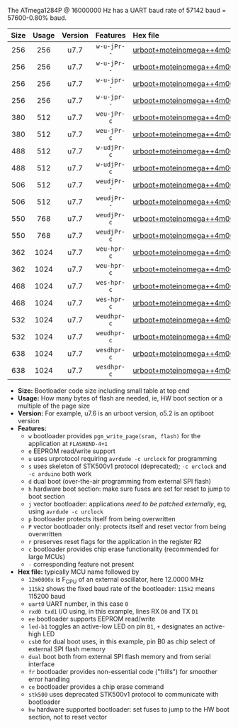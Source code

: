 The ATmega1284P @ 16000000 Hz has a UART baud rate of 57142 baud = 57600-0.80% baud.

|Size|Usage|Version|Features|Hex file|
|:-:|:-:|:-:|:-:|:--|
|256|256|u7.7|`w-u-jPr--`|[urboot+moteinomega++4m0000x+++14k4_uart0_rxd0_txd1_led+d7.hex](https://raw.githubusercontent.com/stefanrueger/urboot.hex/main/boards/moteinomega/external_oscillator/fcpu++4m0000_Hz/br+++14k4_bps/urboot+moteinomega++4m0000x+++14k4_uart0_rxd0_txd1_led+d7.hex)|
|256|256|u7.7|`w-u-jPr--`|[urboot+moteinomega++4m0000x+++14k4_uart1_rxd2_txd3_led+d7.hex](https://raw.githubusercontent.com/stefanrueger/urboot.hex/main/boards/moteinomega/external_oscillator/fcpu++4m0000_Hz/br+++14k4_bps/urboot+moteinomega++4m0000x+++14k4_uart1_rxd2_txd3_led+d7.hex)|
|256|256|u7.7|`w-u-jpr--`|[urboot+moteinomega++4m0000x+++14k4_uart0_rxd0_txd1_led+d7_fr.hex](https://raw.githubusercontent.com/stefanrueger/urboot.hex/main/boards/moteinomega/external_oscillator/fcpu++4m0000_Hz/br+++14k4_bps/urboot+moteinomega++4m0000x+++14k4_uart0_rxd0_txd1_led+d7_fr.hex)|
|256|256|u7.7|`w-u-jpr--`|[urboot+moteinomega++4m0000x+++14k4_uart1_rxd2_txd3_led+d7_fr.hex](https://raw.githubusercontent.com/stefanrueger/urboot.hex/main/boards/moteinomega/external_oscillator/fcpu++4m0000_Hz/br+++14k4_bps/urboot+moteinomega++4m0000x+++14k4_uart1_rxd2_txd3_led+d7_fr.hex)|
|380|512|u7.7|`weu-jPr-c`|[urboot+moteinomega++4m0000x+++14k4_uart0_rxd0_txd1_ee_led+d7_fr_ce.hex](https://raw.githubusercontent.com/stefanrueger/urboot.hex/main/boards/moteinomega/external_oscillator/fcpu++4m0000_Hz/br+++14k4_bps/urboot+moteinomega++4m0000x+++14k4_uart0_rxd0_txd1_ee_led+d7_fr_ce.hex)|
|380|512|u7.7|`weu-jPr-c`|[urboot+moteinomega++4m0000x+++14k4_uart1_rxd2_txd3_ee_led+d7_fr_ce.hex](https://raw.githubusercontent.com/stefanrueger/urboot.hex/main/boards/moteinomega/external_oscillator/fcpu++4m0000_Hz/br+++14k4_bps/urboot+moteinomega++4m0000x+++14k4_uart1_rxd2_txd3_ee_led+d7_fr_ce.hex)|
|488|512|u7.7|`w-udjPr-c`|[urboot+moteinomega++4m0000x+++14k4_uart0_rxd0_txd1_led+d7_csc7_dual_fr_ce.hex](https://raw.githubusercontent.com/stefanrueger/urboot.hex/main/boards/moteinomega/external_oscillator/fcpu++4m0000_Hz/br+++14k4_bps/urboot+moteinomega++4m0000x+++14k4_uart0_rxd0_txd1_led+d7_csc7_dual_fr_ce.hex)|
|488|512|u7.7|`w-udjPr-c`|[urboot+moteinomega++4m0000x+++14k4_uart1_rxd2_txd3_led+d7_csc7_dual_fr_ce.hex](https://raw.githubusercontent.com/stefanrueger/urboot.hex/main/boards/moteinomega/external_oscillator/fcpu++4m0000_Hz/br+++14k4_bps/urboot+moteinomega++4m0000x+++14k4_uart1_rxd2_txd3_led+d7_csc7_dual_fr_ce.hex)|
|506|512|u7.7|`weudjPr--`|[urboot+moteinomega++4m0000x+++14k4_uart0_rxd0_txd1_ee_led+d7_csc7_dual_fr.hex](https://raw.githubusercontent.com/stefanrueger/urboot.hex/main/boards/moteinomega/external_oscillator/fcpu++4m0000_Hz/br+++14k4_bps/urboot+moteinomega++4m0000x+++14k4_uart0_rxd0_txd1_ee_led+d7_csc7_dual_fr.hex)|
|506|512|u7.7|`weudjPr--`|[urboot+moteinomega++4m0000x+++14k4_uart1_rxd2_txd3_ee_led+d7_csc7_dual_fr.hex](https://raw.githubusercontent.com/stefanrueger/urboot.hex/main/boards/moteinomega/external_oscillator/fcpu++4m0000_Hz/br+++14k4_bps/urboot+moteinomega++4m0000x+++14k4_uart1_rxd2_txd3_ee_led+d7_csc7_dual_fr.hex)|
|550|768|u7.7|`weudjPr-c`|[urboot+moteinomega++4m0000x+++14k4_uart0_rxd0_txd1_ee_led+d7_csc7_dual_fr_ce.hex](https://raw.githubusercontent.com/stefanrueger/urboot.hex/main/boards/moteinomega/external_oscillator/fcpu++4m0000_Hz/br+++14k4_bps/urboot+moteinomega++4m0000x+++14k4_uart0_rxd0_txd1_ee_led+d7_csc7_dual_fr_ce.hex)|
|550|768|u7.7|`weudjPr-c`|[urboot+moteinomega++4m0000x+++14k4_uart1_rxd2_txd3_ee_led+d7_csc7_dual_fr_ce.hex](https://raw.githubusercontent.com/stefanrueger/urboot.hex/main/boards/moteinomega/external_oscillator/fcpu++4m0000_Hz/br+++14k4_bps/urboot+moteinomega++4m0000x+++14k4_uart1_rxd2_txd3_ee_led+d7_csc7_dual_fr_ce.hex)|
|362|1024|u7.7|`weu-hpr-c`|[urboot+moteinomega++4m0000x+++14k4_uart0_rxd0_txd1_ee_led+d7_fr_ce_hw.hex](https://raw.githubusercontent.com/stefanrueger/urboot.hex/main/boards/moteinomega/external_oscillator/fcpu++4m0000_Hz/br+++14k4_bps/urboot+moteinomega++4m0000x+++14k4_uart0_rxd0_txd1_ee_led+d7_fr_ce_hw.hex)|
|362|1024|u7.7|`weu-hpr-c`|[urboot+moteinomega++4m0000x+++14k4_uart1_rxd2_txd3_ee_led+d7_fr_ce_hw.hex](https://raw.githubusercontent.com/stefanrueger/urboot.hex/main/boards/moteinomega/external_oscillator/fcpu++4m0000_Hz/br+++14k4_bps/urboot+moteinomega++4m0000x+++14k4_uart1_rxd2_txd3_ee_led+d7_fr_ce_hw.hex)|
|468|1024|u7.7|`wes-hpr-c`|[urboot+moteinomega++4m0000x+++14k4_uart0_rxd0_txd1_ee_led+d7_fr_ce_stk500_hw.hex](https://raw.githubusercontent.com/stefanrueger/urboot.hex/main/boards/moteinomega/external_oscillator/fcpu++4m0000_Hz/br+++14k4_bps/urboot+moteinomega++4m0000x+++14k4_uart0_rxd0_txd1_ee_led+d7_fr_ce_stk500_hw.hex)|
|468|1024|u7.7|`wes-hpr-c`|[urboot+moteinomega++4m0000x+++14k4_uart1_rxd2_txd3_ee_led+d7_fr_ce_stk500_hw.hex](https://raw.githubusercontent.com/stefanrueger/urboot.hex/main/boards/moteinomega/external_oscillator/fcpu++4m0000_Hz/br+++14k4_bps/urboot+moteinomega++4m0000x+++14k4_uart1_rxd2_txd3_ee_led+d7_fr_ce_stk500_hw.hex)|
|532|1024|u7.7|`weudhpr-c`|[urboot+moteinomega++4m0000x+++14k4_uart0_rxd0_txd1_ee_led+d7_csc7_dual_fr_ce_hw.hex](https://raw.githubusercontent.com/stefanrueger/urboot.hex/main/boards/moteinomega/external_oscillator/fcpu++4m0000_Hz/br+++14k4_bps/urboot+moteinomega++4m0000x+++14k4_uart0_rxd0_txd1_ee_led+d7_csc7_dual_fr_ce_hw.hex)|
|532|1024|u7.7|`weudhpr-c`|[urboot+moteinomega++4m0000x+++14k4_uart1_rxd2_txd3_ee_led+d7_csc7_dual_fr_ce_hw.hex](https://raw.githubusercontent.com/stefanrueger/urboot.hex/main/boards/moteinomega/external_oscillator/fcpu++4m0000_Hz/br+++14k4_bps/urboot+moteinomega++4m0000x+++14k4_uart1_rxd2_txd3_ee_led+d7_csc7_dual_fr_ce_hw.hex)|
|638|1024|u7.7|`wesdhpr-c`|[urboot+moteinomega++4m0000x+++14k4_uart0_rxd0_txd1_ee_led+d7_csc7_dual_fr_ce_stk500_hw.hex](https://raw.githubusercontent.com/stefanrueger/urboot.hex/main/boards/moteinomega/external_oscillator/fcpu++4m0000_Hz/br+++14k4_bps/urboot+moteinomega++4m0000x+++14k4_uart0_rxd0_txd1_ee_led+d7_csc7_dual_fr_ce_stk500_hw.hex)|
|638|1024|u7.7|`wesdhpr-c`|[urboot+moteinomega++4m0000x+++14k4_uart1_rxd2_txd3_ee_led+d7_csc7_dual_fr_ce_stk500_hw.hex](https://raw.githubusercontent.com/stefanrueger/urboot.hex/main/boards/moteinomega/external_oscillator/fcpu++4m0000_Hz/br+++14k4_bps/urboot+moteinomega++4m0000x+++14k4_uart1_rxd2_txd3_ee_led+d7_csc7_dual_fr_ce_stk500_hw.hex)|

- **Size:** Bootloader code size including small table at top end
- **Usage:** How many bytes of flash are needed, ie, HW boot section or a multiple of the page size
- **Version:** For example, u7.6 is an urboot version, o5.2 is an optiboot version
- **Features:**
  + `w` bootloader provides `pgm_write_page(sram, flash)` for the application at `FLASHEND-4+1`
  + `e` EEPROM read/write support
  + `u` uses urprotocol requiring `avrdude -c urclock` for programming
  + `s` uses skeleton of STK500v1 protocol (deprecated); `-c urclock` and `-c arduino` both work
  + `d` dual boot (over-the-air programming from external SPI flash)
  + `h` hardware boot section: make sure fuses are set for reset to jump to boot section
  + `j` vector bootloader: applications *need to be patched externally*, eg, using `avrdude -c urclock`
  + `p` bootloader protects itself from being overwritten
  + `P` vector bootloader only: protects itself and reset vector from being overwritten
  + `r` preserves reset flags for the application in the register R2
  + `c` bootloader provides chip erase functionality (recommended for large MCUs)
  + `-` corresponding feature not present
- **Hex file:** typically MCU name followed by
  + `12m0000x` is F<sub>CPU</sub> of an external oscillator, here 12.0000 MHz
  + `115k2` shows the fixed baud rate of the bootloader: `115k2` means 115200 baud
  + `uart0` UART number, in this case `0`
  + `rxd0 txd1` I/O using, in this example, lines RX `D0` and TX `D1`
  + `ee` bootloader supports EEPROM read/write
  + `led-b1` toggles an active-low LED on pin `B1`, `+` designates an active-high LED
  + `csb0` for dual boot uses, in this example, pin B0 as chip select of external SPI flash memory
  + `dual` boot both from external SPI flash memory and from serial interface
  + `fr` bootloader provides non-essential code ("frills") for smoother error handling
  + `ce` bootloader provides a chip erase command
  + `stk500` uses deprecated STK500v1 protocol to communicate with bootloader
  + `hw` hardware supported bootloader: set fuses to jump to the HW boot section, not to reset vector

